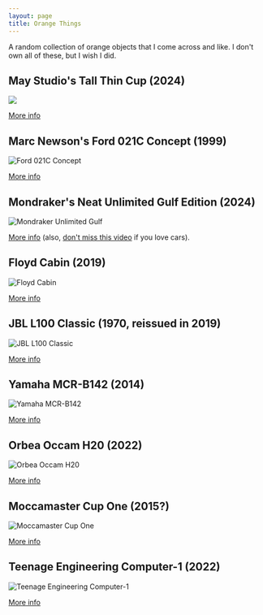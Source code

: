 ```yaml
---
layout: page
title: Orange Things
---
```


A random collection of orange objects that I come across and like. I don't own all of these, but I wish I did.

## May Studio's Tall Thin Cup (2024)

![](/images/orange/IMG_3644.webp)

[More info](https://www.maystudio.dk/collections/cups/products/may-cup-orange)

## Marc Newson's Ford 021C Concept (1999)

![Ford 021C Concept](/images/orange/ford_021c.jpg)

[More info](https://www.motortrend.com/vehicle-genres/1999-ford-021c-concept-details-history-photos/)

## Mondraker's Neat Unlimited Gulf Edition (2024)

![Mondraker Unlimited Gulf](/images/orange/mondraker_unlimited_gulf.jpg)

[More info](https://mondraker.com/wo/en/mondraker-unlimited-gulf) (also, [don't miss this video](https://www.youtube.com/watch?v=Rzdd6CnsLmw) if you love cars).

## Floyd Cabin (2019)

![Floyd Cabin](/images/orange/floyd_cabin.jpg)

[More info](https://floyd.one/products/floyd-cabin?wheels-color-initials=KO&variant=46658427912541)

## JBL L100 Classic (1970, reissued in 2019)

![JBL L100 Classic](/images/orange/jbl_l100.jpg)

[More info](https://www.jbl.com/bookshelf/L100+CLASSIC.html)

## Yamaha MCR-B142 (2014)

![Yamaha MCR-B142](/images/orange/yamaha_mcrb142.jpg)

[More info](https://europe.yamaha.com/en/products/audio_visual/hifi_systems/mcr-b142/index.html)

## Orbea Occam H20 (2022)

![Orbea Occam H20](/images/orange/orbea_occam.png)

[More info](https://www.orbea.com/int-en/bicycles/mountain/occam-sl/)

## Moccamaster Cup One (2015?)

![Moccamaster Cup One](/images/orange/moccamaster_cup_one.jpg)

[More info](https://www.moccamaster.eu/cup-one)

## Teenage Engineering Computer-1 (2022)

![Teenage Engineering Computer-1](/images/orange/te_computer_1.png)

[More info](https://teenage.engineering/products/computer-1)
